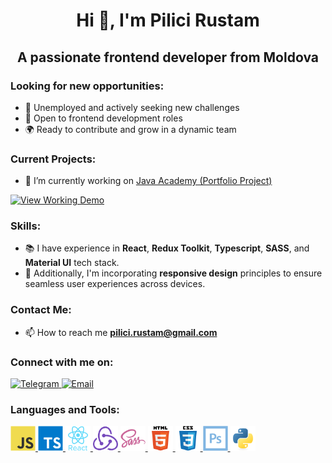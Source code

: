<h1 align="center">Hi 👋, I'm Pilici Rustam</h1>
<h2 align="center">A passionate frontend developer from Moldova</h2>

<h3 align="left">Looking for new opportunities:</h3>

- 🌟 Unemployed and actively seeking new challenges
- 🚀 Open to frontend development roles
- 🌍 Ready to contribute and grow in a dynamic team

<h3 align="left">Current Projects:</h3>

- 🔭 I’m currently working on [Java Academy (Portfolio Project)](https://github.com/Unique-Character-Sequence/java-academy-portfolio)
<a href="https://java-academy-portfolio.netlify.app">
    <img src="https://img.shields.io/badge/-View Live Demo-2B9348?style=for-the-badge" alt="View Working Demo"/>
  </a>
<h3 align="left">Skills:</h3>

- 📚 I have experience in **React**, **Redux Toolkit**, **Typescript**, **SASS**, and **Material UI** tech stack.
- 📱 Additionally, I'm incorporating **responsive design** principles to ensure seamless user experiences across devices.

<h3 align="left">Contact Me:</h3>

- 📫 How to reach me **pilici.rustam@gmail.com**

<h3 align="left">Connect with me on:</h3>
<p align="left">
  <a href="https://t.me/aveDeaNocti">
    <img src="https://img.shields.io/badge/-Telegram-26A5E4?style=for-the-badge&logo=telegram&logoColor=white" alt="Telegram"/>
  </a>
  <a href="mailto:pilici.rustam@gmail.com">
    <img src="https://img.shields.io/badge/-Email-D14836?style=for-the-badge&logo=gmail&logoColor=white" alt="Email"/>
  </a>
</p>


<h3 align="left">Languages and Tools:</h3>
<p align="left">
  <a href="https://www.javascript.com/" target="_blank" rel="noreferrer">
    <img src="https://raw.githubusercontent.com/devicons/devicon/master/icons/javascript/javascript-original.svg" alt="javascript" width="40" height="40"/>
  </a>
  <a href="https://www.typescriptlang.org/" target="_blank" rel="noreferrer">
    <img src="https://raw.githubusercontent.com/devicons/devicon/master/icons/typescript/typescript-original.svg" alt="typescript" width="40" height="40"/>
  </a>
  <a href="https://reactjs.org/" target="_blank" rel="noreferrer">
    <img src="https://raw.githubusercontent.com/devicons/devicon/master/icons/react/react-original-wordmark.svg" alt="react" width="40" height="40"/>
  </a>
  <a href="https://redux.js.org" target="_blank" rel="noreferrer">
    <img src="https://raw.githubusercontent.com/devicons/devicon/master/icons/redux/redux-original.svg" alt="redux" width="40" height="40"/>
  </a>
  <a href="https://sass-lang.com/" target="_blank" rel="noreferrer">
    <img src="https://raw.githubusercontent.com/devicons/devicon/master/icons/sass/sass-original.svg" alt="sass" width="40" height="40"/>
  </a>
  <a href="https://www.w3.org/html/" target="_blank" rel="noreferrer">
    <img src="https://raw.githubusercontent.com/devicons/devicon/master/icons/html5/html5-original-wordmark.svg" alt="html5" width="40" height="40"/>
  </a>
  <a href="https://www.w3schools.com/css/" target="_blank" rel="noreferrer">
    <img src="https://raw.githubusercontent.com/devicons/devicon/master/icons/css3/css3-original-wordmark.svg" alt="css3" width="40" height="40"/>
  </a>
  <a href="https://www.photoshop.com/en" target="_blank" rel="noreferrer">
    <img src="https://raw.githubusercontent.com/devicons/devicon/master/icons/photoshop/photoshop-line.svg" alt="photoshop" width="40" height="40"/>
  </a>
  <a href="https://www.python.org" target="_blank" rel="noreferrer">
    <img src="https://raw.githubusercontent.com/devicons/devicon/master/icons/python/python-original.svg" alt="python" width="40" height="40"/>
  </a>
</p>
